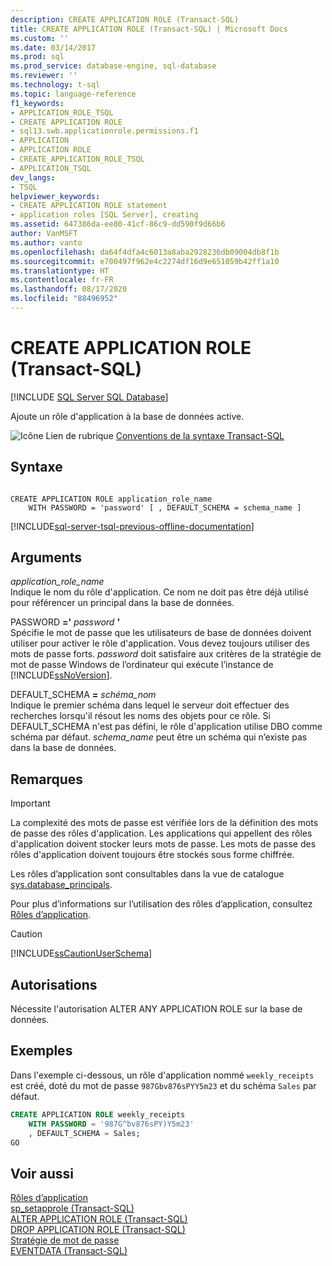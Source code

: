 ```yaml
---
description: CREATE APPLICATION ROLE (Transact-SQL)
title: CREATE APPLICATION ROLE (Transact-SQL) | Microsoft Docs
ms.custom: ''
ms.date: 03/14/2017
ms.prod: sql
ms.prod_service: database-engine, sql-database
ms.reviewer: ''
ms.technology: t-sql
ms.topic: language-reference
f1_keywords:
- APPLICATION_ROLE_TSQL
- CREATE APPLICATION ROLE
- sql13.swb.applicationrole.permissions.f1
- APPLICATION
- APPLICATION ROLE
- CREATE_APPLICATION_ROLE_TSQL
- APPLICATION_TSQL
dev_langs:
- TSQL
helpviewer_keywords:
- CREATE APPLICATION ROLE statement
- application roles [SQL Server], creating
ms.assetid: 647386da-ee80-41cf-86c9-dd590f9d66b6
author: VanMSFT
ms.author: vanto
ms.openlocfilehash: da64f4dfa4c6013a8aba2928236db09004db8f1b
ms.sourcegitcommit: e700497f962e4c2274df16d9e651059b42ff1a10
ms.translationtype: HT
ms.contentlocale: fr-FR
ms.lasthandoff: 08/17/2020
ms.locfileid: "88496952"
---
```

# <a name="create-application-role-transact-sql"></a>CREATE APPLICATION ROLE (Transact-SQL)
[!INCLUDE [SQL Server SQL Database](../../includes/applies-to-version/sql-asdb.md)]

  Ajoute un rôle d'application à la base de données active.  
  
 ![Icône Lien de rubrique](../../database-engine/configure-windows/media/topic-link.gif "Icône du lien de rubrique") [Conventions de la syntaxe Transact-SQL](../../t-sql/language-elements/transact-sql-syntax-conventions-transact-sql.md)  
  
## <a name="syntax"></a>Syntaxe  
  
```syntaxsql
  
CREATE APPLICATION ROLE application_role_name   
    WITH PASSWORD = 'password' [ , DEFAULT_SCHEMA = schema_name ]  
```  
  
[!INCLUDE[sql-server-tsql-previous-offline-documentation](../../includes/sql-server-tsql-previous-offline-documentation.md)]

## <a name="arguments"></a>Arguments
 *application_role_name*  
 Indique le nom du rôle d'application. Ce nom ne doit pas être déjà utilisé pour référencer un principal dans la base de données.  
  
 PASSWORD **='** _password_ **'**  
 Spécifie le mot de passe que les utilisateurs de base de données doivent utiliser pour activer le rôle d'application. Vous devez toujours utiliser des mots de passe forts. *password* doit satisfaire aux critères de la stratégie de mot de passe Windows de l’ordinateur qui exécute l’instance de [!INCLUDE[ssNoVersion](../../includes/ssnoversion-md.md)].  
  
 DEFAULT_SCHEMA **=** _schéma\_nom_  
 Indique le premier schéma dans lequel le serveur doit effectuer des recherches lorsqu'il résout les noms des objets pour ce rôle. Si DEFAULT_SCHEMA n'est pas défini, le rôle d'application utilise DBO comme schéma par défaut. *schema_name* peut être un schéma qui n’existe pas dans la base de données.  
  
## <a name="remarks"></a>Remarques  
  
> [!IMPORTANT]  
>  La complexité des mots de passe est vérifiée lors de la définition des mots de passe des rôles d'application. Les applications qui appellent des rôles d'application doivent stocker leurs mots de passe. Les mots de passe des rôles d'application doivent toujours être stockés sous forme chiffrée.  
  
 Les rôles d’application sont consultables dans la vue de catalogue [sys.database_principals](../../relational-databases/system-catalog-views/sys-database-principals-transact-sql.md).  
  
 Pour plus d’informations sur l’utilisation des rôles d’application, consultez [Rôles d’application](../../relational-databases/security/authentication-access/application-roles.md).  
  
> [!CAUTION]  
>  [!INCLUDE[ssCautionUserSchema](../../includes/sscautionuserschema-md.md)]  
  
## <a name="permissions"></a>Autorisations  
 Nécessite l'autorisation ALTER ANY APPLICATION ROLE sur la base de données.  
  
## <a name="examples"></a>Exemples  
 Dans l'exemple ci-dessous, un rôle d'application nommé `weekly_receipts` est créé, doté du mot de passe `987Gbv876sPYY5m23` et du schéma `Sales` par défaut.  
  
```sql  
CREATE APPLICATION ROLE weekly_receipts   
    WITH PASSWORD = '987G^bv876sPY)Y5m23'   
    , DEFAULT_SCHEMA = Sales;  
GO  
```  
  
## <a name="see-also"></a>Voir aussi  
 [Rôles d’application](../../relational-databases/security/authentication-access/application-roles.md)   
 [sp_setapprole &#40;Transact-SQL&#41;](../../relational-databases/system-stored-procedures/sp-setapprole-transact-sql.md)   
 [ALTER APPLICATION ROLE &#40;Transact-SQL&#41;](../../t-sql/statements/alter-application-role-transact-sql.md)   
 [DROP APPLICATION ROLE &#40;Transact-SQL&#41;](../../t-sql/statements/drop-application-role-transact-sql.md)   
 [Stratégie de mot de passe](../../relational-databases/security/password-policy.md)   
 [EVENTDATA &#40;Transact-SQL&#41;](../../t-sql/functions/eventdata-transact-sql.md)  
  
  
